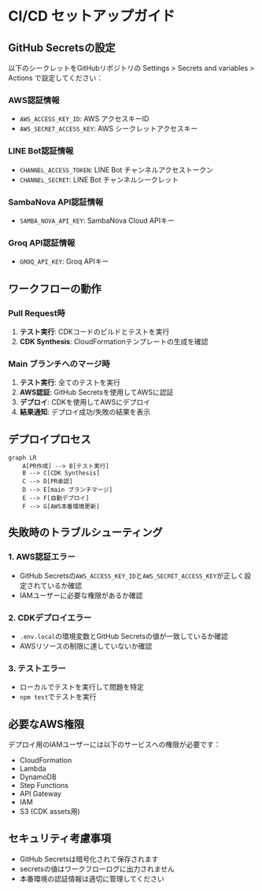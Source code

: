 # CI/CD セットアップガイド

## GitHub Secretsの設定

以下のシークレットをGitHubリポジトリの Settings > Secrets and variables > Actions で設定してください：

### AWS認証情報
- `AWS_ACCESS_KEY_ID`: AWS アクセスキーID
- `AWS_SECRET_ACCESS_KEY`: AWS シークレットアクセスキー

### LINE Bot認証情報
- `CHANNEL_ACCESS_TOKEN`: LINE Bot チャンネルアクセストークン
- `CHANNEL_SECRET`: LINE Bot チャンネルシークレット

### SambaNova API認証情報
- `SAMBA_NOVA_API_KEY`: SambaNova Cloud APIキー

### Groq API認証情報
- `GROQ_API_KEY`: Groq APIキー

## ワークフローの動作

### Pull Request時
1. **テスト実行**: CDKコードのビルドとテストを実行
2. **CDK Synthesis**: CloudFormationテンプレートの生成を確認

### Main ブランチへのマージ時
1. **テスト実行**: 全てのテストを実行
2. **AWS認証**: GitHub Secretsを使用してAWSに認証
3. **デプロイ**: CDKを使用してAWSにデプロイ
4. **結果通知**: デプロイ成功/失敗の結果を表示

## デプロイプロセス

```mermaid
graph LR
    A[PR作成] --> B[テスト実行]
    B --> C[CDK Synthesis]
    C --> D[PR承認]
    D --> E[main ブランチマージ]
    E --> F[自動デプロイ]
    F --> G[AWS本番環境更新]
```

## 失敗時のトラブルシューティング

### 1. AWS認証エラー
- GitHub Secretsの`AWS_ACCESS_KEY_ID`と`AWS_SECRET_ACCESS_KEY`が正しく設定されているか確認
- IAMユーザーに必要な権限があるか確認

### 2. CDKデプロイエラー
- `.env.local`の環境変数とGitHub Secretsの値が一致しているか確認
- AWSリソースの制限に達していないか確認

### 3. テストエラー
- ローカルでテストを実行して問題を特定
- `npm test`でテストを実行

## 必要なAWS権限

デプロイ用のIAMユーザーには以下のサービスへの権限が必要です：
- CloudFormation
- Lambda
- DynamoDB
- Step Functions
- API Gateway
- IAM
- S3 (CDK assets用)

## セキュリティ考慮事項

- GitHub Secretsは暗号化されて保存されます
- secretsの値はワークフローログに出力されません
- 本番環境の認証情報は適切に管理してください